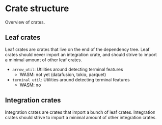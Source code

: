 # Crate structure

Overview of crates.

## Leaf crates

Leaf crates are crates that live on the end of the dependency tree. Leaf crates
should never import an integration crate, and should strive to import a minimal
amount of other leaf crates.

- `arrow_util`: Utilities around detecting terminal features
  - WASM: not yet (datafusion, tokio, parquet)
- `terminal_util`: Utilities around detecting terminal features
  - WASM: no

## Integration crates

Integration crates are crates that import a bunch of leaf crates. Integration
crates should strive to import a minimal amount of other integration crates.
